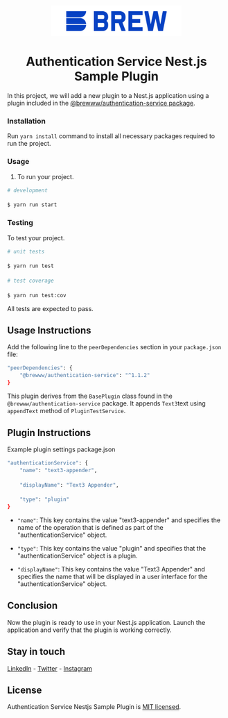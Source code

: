 
<p  align="center">
<a  href="http://brewww.com/"  target="_blank"><img  src="https://github.com/BrewInteractive/authentication-service-nestjs-sample-plugin/blob/main/Brew-Logo-Small.png?raw=true"  width="300"  alt="Brew Logo"  /></a>
</p>

 
<h1  align="center">Authentication Service Nest.js Sample Plugin</h1>

In this project, we will add a new plugin to a Nest.js application using a plugin included in the [@brewww/authentication-service package](https://github.com/BrewInteractive/authentication-service-nestjs).


### Installation

Run `yarn install` command to install all necessary packages required to run the project.

### Usage

1. To run your project.

```bash
# development

$ yarn run start
```

  

### Testing

To test your project.

  

```bash
# unit tests

$ yarn run test

# test coverage

$ yarn run test:cov
```

All tests are expected to pass.

  

## Usage Instructions

Add the following line to the `peerDependencies` section in your `package.json` file:

```bash
"peerDependencies": {
	"@brewww/authentication-service": "^1.1.2"
}
```

This plugin derives from the `BasePlugin` class found in the `@brewww/authentication-service` package. It appends `Text3`text using `appendText` method of `PluginTestService`. 


## Plugin Instructions

Example plugin settings package.json

```bash
"authenticationService": {
	"name": "text3-appender",

	"displayName": "Text3 Appender",

	"type": "plugin"
}
```

-  `"name"`: This key contains the value "text3-appender" and specifies the name of the operation that is defined as part of the "authenticationService" object.

  

-  `"type"`: This key contains the value "plugin" and specifies that the "authenticationService" object is a plugin.

  

-  `"displayName"`: This key contains the value "Text3 Appender" and specifies the name that will be displayed in a user interface for the "authenticationService" object.

## Conclusion

Now the plugin is ready to use in your Nest.js application. Launch the application and verify that the plugin is working correctly.

  

## Stay in touch

[LinkedIn](https://www.linkedin.com/company/brew-interactive/) - [Twitter](https://twitter.com/BrewInteractive ) - [Instagram](https://www.instagram.com/brew_interactive/)

 

## License

Authentication Service Nestjs Sample Plugin  is [MIT licensed](LICENSE).
